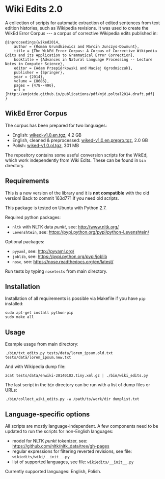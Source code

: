 Wiki Edits 2.0
==============

A collection of scripts for automatic extraction of edited sentences from text
edition histories, such as Wikipedia revisions. It was used to create the WikEd
Error Corpus --- a corpus of corrective Wikipedia edits published in:

    @inproceedings{wiked2014,
        author = {Roman Grundkiewicz and Marcin Junczys-Dowmunt},
        title = {The WikEd Error Corpus: A Corpus of Corrective Wikipedia Edits and its Application to Grammatical Error Correction},
        booktitle = {Advances in Natural Language Processing -- Lecture Notes in Computer Science},
        editor = {Adam Przepiórkowski and Maciej Ogrodniczuk},
        publisher = {Springer},
        year = {2014},
        volume = {8686},
        pages = {478--490},
        url = {http://emjotde.github.io/publications/pdf/mjd.poltal2014.draft.pdf}
    }

WikEd Error Corpus
------------------

The corpus has been prepared for two languages:

* English: [wiked-v1.0.en.tgz](http://data.statmt.org/romang/wiked/wiked-v1.0.en.tgz), 4.2 GB
* English, cleaned & preprocessed: [wiked-v1.0.en.prepro.tgz](http://data.statmt.org/romang/wiked/wiked-v1.0.en.prepro.tgz), 2.0 GB
* Polish: [wiked-v1.0.pl.tgz](http://data.statmt.org/romang/wiked/wiked-v1.0.pl.tgz), 301 MB

The repository contains some useful conversion scripts for the WikEd, which
work independently from Wiki Edits. These can be found in `bin` directory.

Requirements
------------

This is a new version of the library and it is **not compatible** with the old
version! Back to commit 163d771 if you need old scripts.

This package is tested on Ubuntu with Python 2.7.

Required python packages:

- `nltk` with NLTK data _punkt_, see: http://www.nltk.org/
- `Levenshtein`, see: https://pypi.python.org/pypi/python-Levenshtein/

Optional packages:

- `pyyaml`, see: http://pyyaml.org/
- `joblib`, see: https://pypi.python.org/pypi/joblib
- `nose`, see: https://nose.readthedocs.org/en/latest/

Run tests by typing `nosetests` from main directory.

Installation
------------

Installation of all requirements is possible via Makefile if you have `pip`
installed:

    sudo apt-get install python-pip
    sudo make all

Usage
-----

Example usage from main directory:

    ./bin/txt_edits.py tests/data/lorem_ipsum.old.txt tests/data/lorem_ipsum.new.txt

And with Wikipedia dump file:

    zcat tests/data/enwiki-20140102.tiny.xml.gz | ./bin/wiki_edits.py

The last script in the `bin` directory can be run with a list of dump files or
URLs:

    ./bin/collect_wiki_edits.py -w /path/to/work/dir dumplist.txt

Language-specific options
-------------------------

All scripts are mostly language-independent. A few components need to be
updated to run the scripts for non-English languages:

- model for NLTK _punkt_ tokenizer,
  see: https://github.com/nltk/nltk_data/tree/gh-pages
- regular expressions for filtering reverted revisions,
  see file: `wikiedits/wiki/__init__.py`
- list of supported languages,
  see file: `wikiedits/__init__.py`

Currently supported languages: English, Polish.
